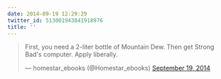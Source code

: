 ```yaml
---
date: 2014-09-19 12:29:29
twitter_id: 513001943841918976
title: ''
---
```


<blockquote class="twitter-tweet"><p lang="en" dir="ltr">First, you need a 2-liter bottle of Mountain Dew. Then get Strong Bad&#39;s computer. Apply liberally.</p>&mdash; homestar_ebooks (@Homestar_ebooks) <a href="https://twitter.com/Homestar_ebooks/status/512994596297506817?ref_src=twsrc%5Etfw">September 19, 2014</a></blockquote>
<script async src="https://platform.twitter.com/widgets.js" charset="utf-8"></script>
